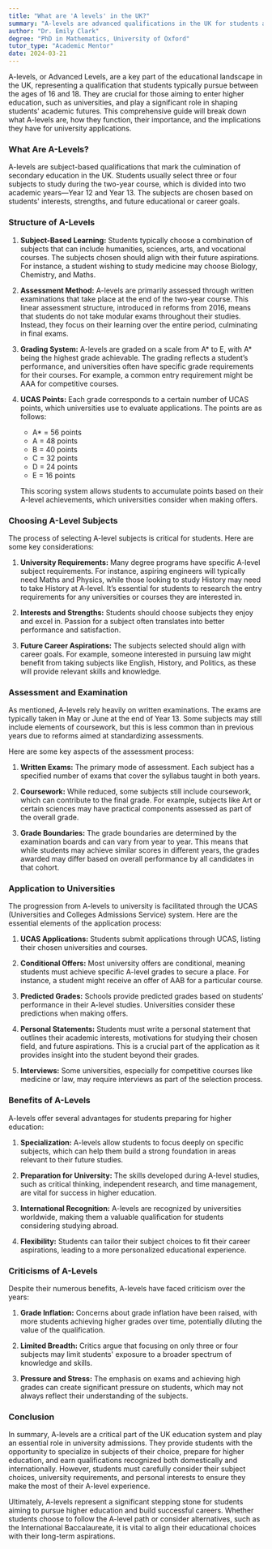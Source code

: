 ```yaml
---
title: "What are 'A levels' in the UK?"
summary: "A-levels are advanced qualifications in the UK for students aged 16-18, essential for university entry and shaping academic futures."
author: "Dr. Emily Clark"
degree: "PhD in Mathematics, University of Oxford"
tutor_type: "Academic Mentor"
date: 2024-03-21
---
```


A-levels, or Advanced Levels, are a key part of the educational landscape in the UK, representing a qualification that students typically pursue between the ages of 16 and 18. They are crucial for those aiming to enter higher education, such as universities, and play a significant role in shaping students' academic futures. This comprehensive guide will break down what A-levels are, how they function, their importance, and the implications they have for university applications.

### What Are A-Levels?

A-levels are subject-based qualifications that mark the culmination of secondary education in the UK. Students usually select three or four subjects to study during the two-year course, which is divided into two academic years—Year 12 and Year 13. The subjects are chosen based on students' interests, strengths, and future educational or career goals. 

### Structure of A-Levels

1. **Subject-Based Learning:**
   Students typically choose a combination of subjects that can include humanities, sciences, arts, and vocational courses. The subjects chosen should align with their future aspirations. For instance, a student wishing to study medicine may choose Biology, Chemistry, and Maths.

2. **Assessment Method:**
   A-levels are primarily assessed through written examinations that take place at the end of the two-year course. This linear assessment structure, introduced in reforms from 2016, means that students do not take modular exams throughout their studies. Instead, they focus on their learning over the entire period, culminating in final exams.

3. **Grading System:**
   A-levels are graded on a scale from A* to E, with A* being the highest grade achievable. The grading reflects a student’s performance, and universities often have specific grade requirements for their courses. For example, a common entry requirement might be AAA for competitive courses.

4. **UCAS Points:**
   Each grade corresponds to a certain number of UCAS points, which universities use to evaluate applications. The points are as follows:
   - A* = 56 points
   - A = 48 points
   - B = 40 points
   - C = 32 points
   - D = 24 points
   - E = 16 points

   This scoring system allows students to accumulate points based on their A-level achievements, which universities consider when making offers.

### Choosing A-Level Subjects

The process of selecting A-level subjects is critical for students. Here are some key considerations:

1. **University Requirements:**
   Many degree programs have specific A-level subject requirements. For instance, aspiring engineers will typically need Maths and Physics, while those looking to study History may need to take History at A-level. It’s essential for students to research the entry requirements for any universities or courses they are interested in.

2. **Interests and Strengths:**
   Students should choose subjects they enjoy and excel in. Passion for a subject often translates into better performance and satisfaction. 

3. **Future Career Aspirations:**
   The subjects selected should align with career goals. For example, someone interested in pursuing law might benefit from taking subjects like English, History, and Politics, as these will provide relevant skills and knowledge.

### Assessment and Examination

As mentioned, A-levels rely heavily on written examinations. The exams are typically taken in May or June at the end of Year 13. Some subjects may still include elements of coursework, but this is less common than in previous years due to reforms aimed at standardizing assessments. 

Here are some key aspects of the assessment process:

1. **Written Exams:**
   The primary mode of assessment. Each subject has a specified number of exams that cover the syllabus taught in both years.

2. **Coursework:**
   While reduced, some subjects still include coursework, which can contribute to the final grade. For example, subjects like Art or certain sciences may have practical components assessed as part of the overall grade.

3. **Grade Boundaries:**
   The grade boundaries are determined by the examination boards and can vary from year to year. This means that while students may achieve similar scores in different years, the grades awarded may differ based on overall performance by all candidates in that cohort.

### Application to Universities

The progression from A-levels to university is facilitated through the UCAS (Universities and Colleges Admissions Service) system. Here are the essential elements of the application process:

1. **UCAS Applications:**
   Students submit applications through UCAS, listing their chosen universities and courses. 

2. **Conditional Offers:**
   Most university offers are conditional, meaning students must achieve specific A-level grades to secure a place. For instance, a student might receive an offer of AAB for a particular course.

3. **Predicted Grades:**
   Schools provide predicted grades based on students’ performance in their A-level studies. Universities consider these predictions when making offers.

4. **Personal Statements:**
   Students must write a personal statement that outlines their academic interests, motivations for studying their chosen field, and future aspirations. This is a crucial part of the application as it provides insight into the student beyond their grades.

5. **Interviews:**
   Some universities, especially for competitive courses like medicine or law, may require interviews as part of the selection process.

### Benefits of A-Levels

A-levels offer several advantages for students preparing for higher education:

1. **Specialization:**
   A-levels allow students to focus deeply on specific subjects, which can help them build a strong foundation in areas relevant to their future studies.

2. **Preparation for University:**
   The skills developed during A-level studies, such as critical thinking, independent research, and time management, are vital for success in higher education.

3. **International Recognition:**
   A-levels are recognized by universities worldwide, making them a valuable qualification for students considering studying abroad.

4. **Flexibility:**
   Students can tailor their subject choices to fit their career aspirations, leading to a more personalized educational experience.

### Criticisms of A-Levels

Despite their numerous benefits, A-levels have faced criticism over the years:

1. **Grade Inflation:**
   Concerns about grade inflation have been raised, with more students achieving higher grades over time, potentially diluting the value of the qualification.

2. **Limited Breadth:**
   Critics argue that focusing on only three or four subjects may limit students' exposure to a broader spectrum of knowledge and skills.

3. **Pressure and Stress:**
   The emphasis on exams and achieving high grades can create significant pressure on students, which may not always reflect their understanding of the subjects.

### Conclusion

In summary, A-levels are a critical part of the UK education system and play an essential role in university admissions. They provide students with the opportunity to specialize in subjects of their choice, prepare for higher education, and earn qualifications recognized both domestically and internationally. However, students must carefully consider their subject choices, university requirements, and personal interests to ensure they make the most of their A-level experience. 

Ultimately, A-levels represent a significant stepping stone for students aiming to pursue higher education and build successful careers. Whether students choose to follow the A-level path or consider alternatives, such as the International Baccalaureate, it is vital to align their educational choices with their long-term aspirations.
    